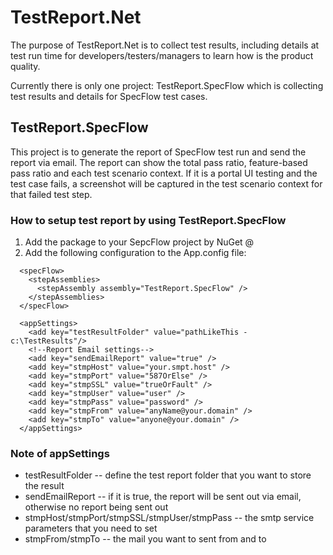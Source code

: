 # TestReport.Net
The purpose of TestReport.Net is to collect test results, including details at test run time for developers/testers/managers to learn how is the product quality.

Currently there is only one project: TestReport.SpecFlow which is collecting test results and details for SpecFlow test cases.

## TestReport.SpecFlow
This project is to generate the report of SpecFlow test run and send the report via email. The report can show the total pass ratio, feature-based pass ratio and each test scenario context. If it is a portal UI testing and the test case fails, a screenshot will be captured in the test scenario context for that failed test step.

### How to setup test report by using TestReport.SpecFlow
1. Add the package to your SepcFlow project by NuGet @
2. Add the following configuration to the App.config file:

```
  <specFlow>
    <stepAssemblies>
      <stepAssembly assembly="TestReport.SpecFlow" />
    </stepAssemblies>
  </specFlow>

  <appSettings>
    <add key="testResultFolder" value="pathLikeThis - c:\TestResults"/>
    <!--Report Email settings-->
    <add key="sendEmailReport" value="true" />
    <add key="stmpHost" value="your.smpt.host" />
    <add key="stmpPort" value="587OrElse" />
    <add key="stmpSSL" value="trueOrFault" />
    <add key="stmpUser" value="user" />
    <add key="stmpPass" value="password" />
    <add key="stmpFrom" value="anyName@your.domain" />
    <add key="stmpTo" value="anyone@your.domain" />
  </appSettings>
```
  
### Note of appSettings
* testResultFolder -- define the test report folder that you want to store the result
* sendEmailReport -- if it is true, the report will be sent out via email, otherwise no report being sent out
* stmpHost/stmpPort/stmpSSL/stmpUser/stmpPass -- the smtp service parameters that you need to set
* stmpFrom/stmpTo -- the mail you want to sent from and to
